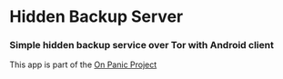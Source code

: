 # Hidden Backup Server

### Simple hidden backup service over Tor with Android client

This app is part of the [On Panic Project](https://onpanic.github.io/)
